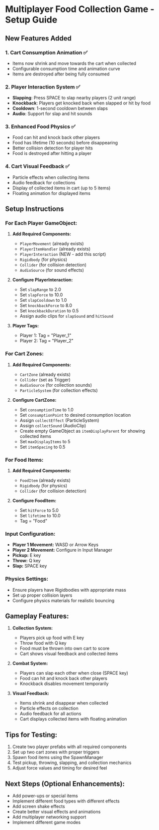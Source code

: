 # Multiplayer Food Collection Game - Setup Guide

## New Features Added

### 1. Cart Consumption Animation ✅
- Items now shrink and move towards the cart when collected
- Configurable consumption time and animation curve
- Items are destroyed after being fully consumed

### 2. Player Interaction System ✅
- **Slapping**: Press SPACE to slap nearby players (2 unit range)
- **Knockback**: Players get knocked back when slapped or hit by food
- **Cooldown**: 1-second cooldown between slaps
- **Audio**: Support for slap and hit sounds

### 3. Enhanced Food Physics ✅
- Food can hit and knock back other players
- Food has lifetime (10 seconds) before disappearing
- Better collision detection for player hits
- Food is destroyed after hitting a player

### 4. Cart Visual Feedback ✅
- Particle effects when collecting items
- Audio feedback for collections
- Display of collected items in cart (up to 5 items)
- Floating animation for displayed items

## Setup Instructions

### For Each Player GameObject:

1. **Add Required Components:**
   - `PlayerMovement` (already exists)
   - `PlayerItemHandler` (already exists)
   - `PlayerInteraction` (NEW - add this script)
   - `Rigidbody` (for physics)
   - `Collider` (for collision detection)
   - `AudioSource` (for sound effects)

2. **Configure PlayerInteraction:**
   - Set `slapRange` to 2.0
   - Set `slapForce` to 10.0
   - Set `slapCooldown` to 1.0
   - Set `knockbackForce` to 8.0
   - Set `knockbackDuration` to 0.5
   - Assign audio clips for `slapSound` and `hitSound`

3. **Player Tags:**
   - Player 1: Tag = "Player_1"
   - Player 2: Tag = "Player_2"

### For Cart Zones:

1. **Add Required Components:**
   - `CartZone` (already exists)
   - `Collider` (set as Trigger)
   - `AudioSource` (for collection sounds)
   - `ParticleSystem` (for collection effects)

2. **Configure CartZone:**
   - Set `consumptionTime` to 1.0
   - Set `consumptionPoint` to desired consumption location
   - Assign `collectEffect` (ParticleSystem)
   - Assign `collectSound` (AudioClip)
   - Create empty GameObject as `itemDisplayParent` for showing collected items
   - Set `maxDisplayItems` to 5
   - Set `itemSpacing` to 0.5

### For Food Items:

1. **Add Required Components:**
   - `FoodItem` (already exists)
   - `Rigidbody` (for physics)
   - `Collider` (for collision detection)

2. **Configure FoodItem:**
   - Set `hitForce` to 5.0
   - Set `lifetime` to 10.0
   - Tag = "Food"

### Input Configuration:

- **Player 1 Movement:** WASD or Arrow Keys
- **Player 2 Movement:** Configure in Input Manager
- **Pickup:** E key
- **Throw:** Q key
- **Slap:** SPACE key

### Physics Settings:

- Ensure players have Rigidbodies with appropriate mass
- Set up proper collision layers
- Configure physics materials for realistic bouncing

## Gameplay Features:

1. **Collection System:**
   - Players pick up food with E key
   - Throw food with Q key
   - Food must be thrown into own cart to score
   - Cart shows visual feedback and collected items

2. **Combat System:**
   - Players can slap each other when close (SPACE key)
   - Food can hit and knock back other players
   - Knockback disables movement temporarily

3. **Visual Feedback:**
   - Items shrink and disappear when collected
   - Particle effects on collection
   - Audio feedback for all actions
   - Cart displays collected items with floating animation

## Tips for Testing:

1. Create two player prefabs with all required components
2. Set up two cart zones with proper triggers
3. Spawn food items using the SpawnManager
4. Test pickup, throwing, slapping, and collection mechanics
5. Adjust force values and timing for desired feel

## Next Steps (Optional Enhancements):

- Add power-ups or special items
- Implement different food types with different effects
- Add screen shake effects
- Create better visual effects and animations
- Add multiplayer networking support
- Implement different game modes
